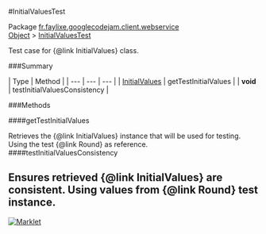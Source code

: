 #InitialValuesTest

Package [fr.faylixe.googlecodejam.client.webservice](README.md)<br>
[Object](../../../../java/langObject.md) > [InitialValuesTest](InitialValuesTest.md)

Test case for {@link InitialValues} class.

###Summary


| Type | Method |
| --- | --- | --- |
| [InitialValues](InitialValues.md) | getTestInitialValues |
| **void** | testInitialValuesConsistency |

###Methods

####getTestInitialValues


Retrieves the {@link InitialValues}
 instance that will be used for testing.
 Using the test {@link Round} as reference.
####testInitialValuesConsistency


Ensures retrieved {@link InitialValues} are
 consistent. Using values from {@link Round}
 test instance.
---
[![Marklet](https://img.shields.io/badge/Generated%20by-Marklet-green.svg)](https://github.com/Faylixe/marklet)